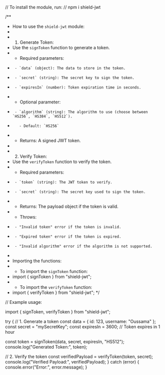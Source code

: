 // To install the module, run:
// npm i shield-jwt

/**
 * How to use the `shield-jwt` module:
 *
 * 1. Generate Token:
 *    Use the `signToken` function to generate a token.
 *    - Required parameters:
 *      - `data` (object): The data to store in the token.
 *      - `secret` (string): The secret key to sign the token.
 *      - `expiresIn` (number): Token expiration time in seconds.
 *    - Optional parameter:
 *      - `algorithm` (string): The algorithm to use (choose between `HS256`, `HS384`, `HS512`).
 *        - Default: `HS256`
 *    - Returns: A signed JWT token.
 *
 * 2. Verify Token:
 *    Use the `verifyToken` function to verify the token.
 *    - Required parameters:
 *      - `token` (string): The JWT token to verify.
 *      - `secret` (string): The secret key used to sign the token.
 *    - Returns: The payload object if the token is valid.
 *    - Throws:
 *      - "Invalid token" error if the token is invalid.
 *      - "Expired token" error if the token is expired.
 *      - "Invalid algorithm" error if the algorithm is not supported.
 *
 * Importing the functions:
 * - To import the `signToken` function:
 *   import { signToken } from "shield-jwt";
 * - To import the `verifyToken` function:
 *   import { verifyToken } from "shield-jwt";
 */

// Example usage:

import { signToken, verifyToken } from "shield-jwt";

try {
  // 1. Generate a token
  const data = { id: 123, username: "Oussama" };
  const secret = "mySecretKey";
  const expiresIn = 3600; // Token expires in 1 hour

  const token = signToken(data, secret, expiresIn, "HS512");
  console.log("Generated Token:", token);

  // 2. Verify the token
  const verifiedPayload = verifyToken(token, secret);
  console.log("Verified Payload:", verifiedPayload);
} catch (error) {
  console.error("Error:", error.message);
}